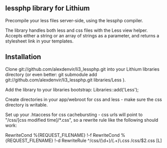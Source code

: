 lessphp library for Lithium
---------------------------

Precompile your less files server-side, using the lessphp compiler.

The library handles both less and css files with the Less view helper. Accepts either a string or an array of strings as a parameter, and returns a stylesheet link in your templates.

Installation
------------

Clone git://github.com/alexdenvir/li3_lessphp.git into your Lithium libraries directory (or even better: git submodule add git://github.com/alexdenvir/li3_lessphp.git libraries/Less ).

Add the library to your libraries bootstrap: Libraries::add('Less');

Create directories in your app/webroot for css and less - make sure the css directory is writable.

Set up your .htaccess for css cachebursting - css urls will point to "/css/[css modified time]/*.css", so a rewrite rule like the following should work:

<IfModule mod_rewrite.c>
   RewriteCond %{REQUEST_FILENAME} !-f
   RewriteCond %{REQUEST_FILENAME} !-d
   RewriteRule ^/css/(\d+)/(.+)\.css /css/$2.css [L]
</IfModule>